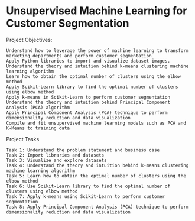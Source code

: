 # Unsupervised Machine Learning for Customer Segmentation

Project Objectives:

    Understand how to leverage the power of machine learning to transform marketing departments and perform customer segmentation
    Apply Python libraries to import and visualize dataset images.
    Understand the theory and intuition behind k-means clustering machine learning algorithm
    Learn how to obtain the optimal number of clusters using the elbow method
    Apply Scikit-Learn library to find the optimal number of clusters using elbow method
    Apply k-means in Scikit-Learn to perform customer segmentation
    Understand the theory and intuition behind Principal Component Analysis (PCA) algorithm
    Apply Principal Component Analysis (PCA) technique to perform dimensionality reduction and data visualization
    Compile and fit unsupervised machine learning models such as PCA and K-Means to training data

Project Tasks

    Task 1: Understand the problem statement and business case    
    Task 2: Import libraries and datasets    
    Task 3: Visualize and explore datasets    
    Task 4: Understand the theory and intuition behind k-means clustering machine learning algorithm    
    Task 5: Learn how to obtain the optimal number of clusters using the elbow method    
    Task 6: Use Scikit-Learn library to find the optimal number of clusters using elbow method    
    Task 7: Apply k-means using Scikit-Learn to perform customer segmentation    
    Task 8: Apply Principal Component Analysis (PCA) technique to perform dimensionality reduction and data visualization    
